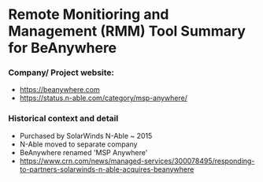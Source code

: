 # Remote Monitioring and Management (RMM) Tool Summary for BeAnywhere

### Company/ Project website:
- https://beanywhere.com
- https://status.n-able.com/category/msp-anywhere/

### Historical context and detail
- Purchased by SolarWinds N-Able ~ 2015
- N-Able moved to separate company
- BeAnywhere renamed 'MSP Anywhere'
- https://www.crn.com/news/managed-services/300078495/responding-to-partners-solarwinds-n-able-acquires-beanywhere
